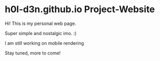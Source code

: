 # h0l-d3n.github.io Project-Website

Hi! This is my personal web page. 

Super simple and nostalgic imo. :) 

I am still working on mobile rendering

Stay tuned, more to come! 
